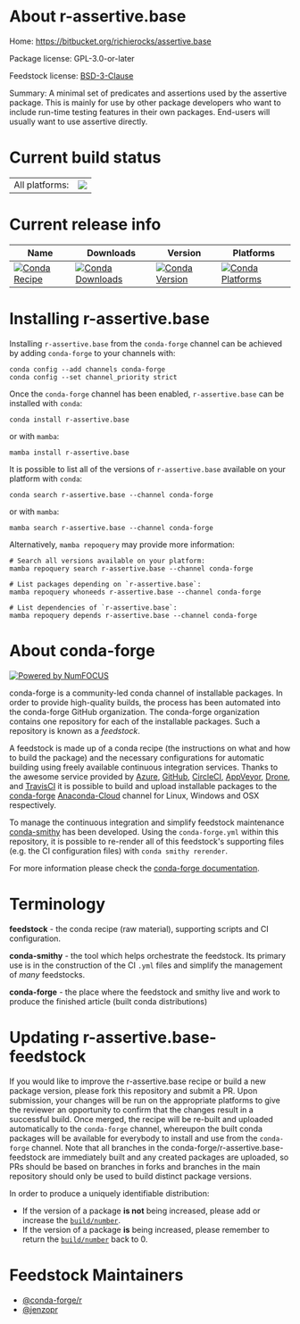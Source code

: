About r-assertive.base
======================

Home: https://bitbucket.org/richierocks/assertive.base

Package license: GPL-3.0-or-later

Feedstock license: [BSD-3-Clause](https://github.com/conda-forge/r-assertive.base-feedstock/blob/main/LICENSE.txt)

Summary: A minimal set of predicates and assertions used by the assertive package.  This is mainly for use by other package developers who want to include run-time testing features in their own packages.  End-users will usually want to use assertive directly.

Current build status
====================


<table><tr><td>All platforms:</td>
    <td>
      <a href="https://dev.azure.com/conda-forge/feedstock-builds/_build/latest?definitionId=965&branchName=main">
        <img src="https://dev.azure.com/conda-forge/feedstock-builds/_apis/build/status/r-assertive.base-feedstock?branchName=main">
      </a>
    </td>
  </tr>
</table>

Current release info
====================

| Name | Downloads | Version | Platforms |
| --- | --- | --- | --- |
| [![Conda Recipe](https://img.shields.io/badge/recipe-r--assertive.base-green.svg)](https://anaconda.org/conda-forge/r-assertive.base) | [![Conda Downloads](https://img.shields.io/conda/dn/conda-forge/r-assertive.base.svg)](https://anaconda.org/conda-forge/r-assertive.base) | [![Conda Version](https://img.shields.io/conda/vn/conda-forge/r-assertive.base.svg)](https://anaconda.org/conda-forge/r-assertive.base) | [![Conda Platforms](https://img.shields.io/conda/pn/conda-forge/r-assertive.base.svg)](https://anaconda.org/conda-forge/r-assertive.base) |

Installing r-assertive.base
===========================

Installing `r-assertive.base` from the `conda-forge` channel can be achieved by adding `conda-forge` to your channels with:

```
conda config --add channels conda-forge
conda config --set channel_priority strict
```

Once the `conda-forge` channel has been enabled, `r-assertive.base` can be installed with `conda`:

```
conda install r-assertive.base
```

or with `mamba`:

```
mamba install r-assertive.base
```

It is possible to list all of the versions of `r-assertive.base` available on your platform with `conda`:

```
conda search r-assertive.base --channel conda-forge
```

or with `mamba`:

```
mamba search r-assertive.base --channel conda-forge
```

Alternatively, `mamba repoquery` may provide more information:

```
# Search all versions available on your platform:
mamba repoquery search r-assertive.base --channel conda-forge

# List packages depending on `r-assertive.base`:
mamba repoquery whoneeds r-assertive.base --channel conda-forge

# List dependencies of `r-assertive.base`:
mamba repoquery depends r-assertive.base --channel conda-forge
```


About conda-forge
=================

[![Powered by
NumFOCUS](https://img.shields.io/badge/powered%20by-NumFOCUS-orange.svg?style=flat&colorA=E1523D&colorB=007D8A)](https://numfocus.org)

conda-forge is a community-led conda channel of installable packages.
In order to provide high-quality builds, the process has been automated into the
conda-forge GitHub organization. The conda-forge organization contains one repository
for each of the installable packages. Such a repository is known as a *feedstock*.

A feedstock is made up of a conda recipe (the instructions on what and how to build
the package) and the necessary configurations for automatic building using freely
available continuous integration services. Thanks to the awesome service provided by
[Azure](https://azure.microsoft.com/en-us/services/devops/), [GitHub](https://github.com/),
[CircleCI](https://circleci.com/), [AppVeyor](https://www.appveyor.com/),
[Drone](https://cloud.drone.io/welcome), and [TravisCI](https://travis-ci.com/)
it is possible to build and upload installable packages to the
[conda-forge](https://anaconda.org/conda-forge) [Anaconda-Cloud](https://anaconda.org/)
channel for Linux, Windows and OSX respectively.

To manage the continuous integration and simplify feedstock maintenance
[conda-smithy](https://github.com/conda-forge/conda-smithy) has been developed.
Using the ``conda-forge.yml`` within this repository, it is possible to re-render all of
this feedstock's supporting files (e.g. the CI configuration files) with ``conda smithy rerender``.

For more information please check the [conda-forge documentation](https://conda-forge.org/docs/).

Terminology
===========

**feedstock** - the conda recipe (raw material), supporting scripts and CI configuration.

**conda-smithy** - the tool which helps orchestrate the feedstock.
                   Its primary use is in the construction of the CI ``.yml`` files
                   and simplify the management of *many* feedstocks.

**conda-forge** - the place where the feedstock and smithy live and work to
                  produce the finished article (built conda distributions)


Updating r-assertive.base-feedstock
===================================

If you would like to improve the r-assertive.base recipe or build a new
package version, please fork this repository and submit a PR. Upon submission,
your changes will be run on the appropriate platforms to give the reviewer an
opportunity to confirm that the changes result in a successful build. Once
merged, the recipe will be re-built and uploaded automatically to the
`conda-forge` channel, whereupon the built conda packages will be available for
everybody to install and use from the `conda-forge` channel.
Note that all branches in the conda-forge/r-assertive.base-feedstock are
immediately built and any created packages are uploaded, so PRs should be based
on branches in forks and branches in the main repository should only be used to
build distinct package versions.

In order to produce a uniquely identifiable distribution:
 * If the version of a package **is not** being increased, please add or increase
   the [``build/number``](https://docs.conda.io/projects/conda-build/en/latest/resources/define-metadata.html#build-number-and-string).
 * If the version of a package **is** being increased, please remember to return
   the [``build/number``](https://docs.conda.io/projects/conda-build/en/latest/resources/define-metadata.html#build-number-and-string)
   back to 0.

Feedstock Maintainers
=====================

* [@conda-forge/r](https://github.com/conda-forge/r/)
* [@jenzopr](https://github.com/jenzopr/)

